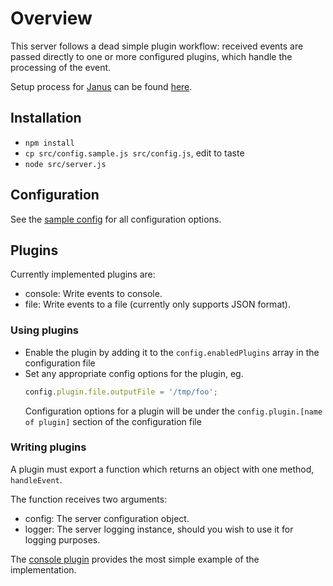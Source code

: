 # Overview

This server follows a dead simple plugin workflow: received events are passed
directly to one or more configured plugins, which handle the processing of the
event.

Setup process for [Janus](https://github.com/meetecho/janus-gateway) can be
found [here](http://www.meetecho.com/blog/event-handlers-a-practical-example).

## Installation
 - ```npm install```
 - ```cp src/config.sample.js src/config.js```, edit to taste
 - ```node src/server.js```

## Configuration

See the [sample config](src/config.sample.js) for all configuration options.

## Plugins

Currently implemented plugins are:

 - console: Write events to console.
 - file: Write events to a file (currently only supports JSON format).

### Using plugins

 - Enable the plugin by adding it to the ```config.enabledPlugins``` array in
   the configuration file
 - Set any appropriate config options for the plugin, eg.
   ```javascript
   config.plugin.file.outputFile = '/tmp/foo';
   ```
   Configuration options for a plugin will be under the
   ```config.plugin.[name of plugin]``` section of the configuration file

### Writing plugins

A plugin must export a function which returns an object with one method, ```handleEvent```.

The function receives two arguments:

 - config: The server configuration object.
 - logger: The server logging instance, should you wish to use it for logging
           purposes.

The [console plugin](src/plugin/console.js) provides the most simple example
of the implementation.
